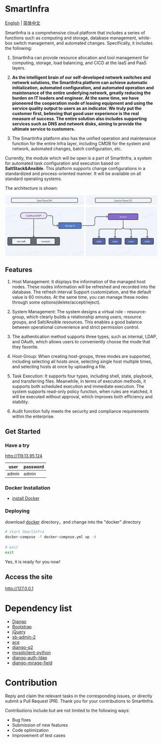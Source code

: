# SmartInfra

[English](README.md) | [简体中文](README-zh.md)

SmartInfra is a comprehensive cloud platform that includes a series of functions such as computing and storage, database management, white-box switch management, and automated changes. Specifically, it includes the following:
1. SmartInfra can provide resource allocation and tool management for computing, storage, load balancing, and CICD at the IaaS and PaaS layers.

2. **As the intelligent brain of our self-developed network switches and network solutions, the SmartInfra platform can achieve automatic initialization, automated configuration, and automated operation and maintenance of the entire underlying network, greatly reducing the burden on IT leaders and engineer. At the same time, we have pioneered the cooperation mode of leasing equipment and using the service quality output to users as an indicator. We truly put the customer first, believing that good user experience is the real measure of success. The entire solution also includes supporting services such as DNS and network disks, aiming to provide the ultimate service to customers.**

3. The SmartInfra platform also has the unified operation and maintenance function for the entire Infra layer, including CMDB for the system and network, automated changes, batch configuration, etc.

Currently, the module which will be open is a part of SmartInfra, a system for automated task configuration and execution based on **SaltStack&Ansible**. This platform supports change configurations in a standardized and process-oriented manner. It will be available on all standard operating systems.

The architecture is shown:

<img width="978" alt="image" src="salt/static/img/arch.png">

Features
------------------------
1. Host Management: It displays the information of the managed host nodes. These nodes information will be refreshed and recorded into the database. The refresh interval Support customization, and the default value is 60 minutes. At the same time, you can manage these nodes through some options(delete/accept/reject).

2. System Management: The system designs a virtual role - resource-group, which clearly builds a relationship among users, resource groups, and Salt/Ansible resources. This enables a good balance between operational convenience and strict permission control.

3. The authentication method supports three types, such as internal, LDAP, and OAuth, which allows users to conveniently choose the mode that they favorite.

4. Host-Group: When creating host-groups, three modes are supported, including selecting all hosts once, selecting single host multiple times, and selecting hosts at once by uploading a file.

5. Task Execution: It supports four types, including shell, state, playbook, and transferring files. Meanwhile, in terms of execution methods, it supports both scheduled execution and immediate execution. The system supports read-only policy function, when rules are matched, it will be executed without approval, which improves both efficiency and stability.

6. Audit function fully meets the security and compliance requirements within the enterprise.

Get Started
------------------------
### Have a try
http://119.13.95.124

| user | password |
| --- | --- |
| admin | admin |

### Docker Installation
- [install Docker](https://download.docker.com/linux/debian/dists/bookworm/pool/stable/amd64/) 

### Deploying
download [docker](docker) directory，and change into the "docker" directory

```bash
# start SmartInfra
docker-compose -f docker-compose.yml up -d

# exit
exit
```
Yes, it is ready for you now!

## Access the site
http://127.0.0.1


Dependency list
===============
- [Django](https://github.com/django/django)
- [Bootstrap](https://github.com/twbs/bootstrap)
- [jQuery](https://github.com/jquery/jquery)
- [sb-admin-2](https://github.com/BlackrockDigital/startbootstrap-sb-admin-2)
- [ace](https://github.com/ajaxorg/ace)
- [django-q2](https://github.com/django-q2/django-q2)
- [mysqlclient-python](https://github.com/PyMySQL/mysqlclient-python)
- [django-auth-ldap](https://github.com/django-auth-ldap/django-auth-ldap)
- [django-mirage-field](https://github.com/luojilab/django-mirage-field)


Contribution
===============
Reply and claim the relevant tasks in the corresponding issues, or directly submit a Pull Request (PR). Thank you for your contributions to SmartInfra.

Contributions include but are not limited to the following ways:
- Bug fixes
- Submission of new features
- Code optimization
- Improvement of test cases

